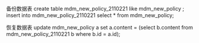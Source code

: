备份数据表
create table mdm_new_policy_2110221 like mdm_new_policy ;
insert into mdm_new_policy_2110221 select * from mdm_new_policy;

恢复数据表
update mdm_new_policy a set a.content = (select b.content from mdm_new_policy_2110221 b where b.id = a.id);

